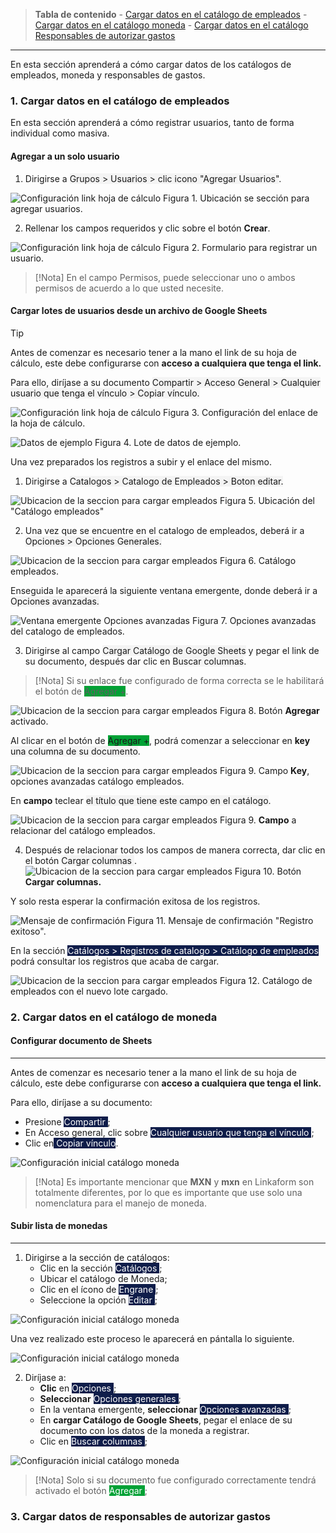 
> **Tabla de contenido**
    - [Cargar datos en el catálogo de empleados](https://www.linkaform.com/funcionalidades#1)
    - [Cargar datos en el catálogo moneda](https://www.linkaform.com/funcionalidades#1)
    - [Cargar datos en el catálogo Responsables de autorizar gastos](https://www.linkaform.com/funcionalidades#1)
---

En esta sección aprenderá a cómo cargar datos de los catálogos de empleados, moneda y responsables de  gastos.
### 1. Cargar datos en el catálogo de empleados

En esta sección aprenderá a cómo registrar usuarios, tanto de forma individual como masiva.
#### Agregar a un solo usuario

1. Dirigirse a <span style="background: #F4F4F4F4"> Grupos > Usuarios > clic icono "Agregar Usuarios"</span>.

![Configuración link hoja de cálculo](/imgs/Modulos/Viaticos/catalogos/empleados/001-catalogo-empleados.png)
Figura 1. Ubicación se sección para agregar usuarios.

2. Rellenar los campos requeridos y clic sobre el botón **Crear**.

![Configuración link hoja de cálculo](/imgs/Modulos/Viaticos/catalogos/empleados/002-catalogo-empleados.png)
Figura 2. Formulario para registrar un usuario.

>[!Nota]
>En el campo Permisos, puede seleccionar uno o ambos permisos de acuerdo a lo que usted necesite.
#### Cargar lotes de usuarios desde un archivo de Google Sheets

>[!Tip]
>Antes de comenzar es necesario tener a la mano el link de su hoja de cálculo, este debe configurarse con **acceso a cualquiera que tenga el link.**
>
>Para ello, diríjase a su documento <span style="background: #F4F4F4F4"> Compartir > Acceso General > Cualquier  usuario que tenga el vínculo > Copiar vínculo. </span>

![Configuración link hoja de cálculo](/imgs/Modulos/Viaticos/catalogos/empleados/0-catalogo-empleados.png)
 Figura 3. Configuración del enlace de la hoja de cálculo.
 
![Datos de ejemplo](/imgs/Modulos/Viaticos/catalogos/empleados/0-1-catalogo-empleados.png)
 Figura 4. Lote de datos de ejemplo.

Una vez preparados los registros a subir y el enlace del mismo.

1. Dirigirse a <span style="background: #F4F4F4F4">Catalogos > Catalogo de Empleados > Boton editar.</span>


![Ubicacion de la seccion para cargar  empleados](/imgs/Modulos/Viaticos/catalogos/empleados/1-catalogo-empleados.png)
Figura 5. Ubicación del "Catálogo empleados"

2. Una vez que se encuentre en el catalogo de empleados, deberá ir a <span style="background: #F4F4F4F4"> Opciones > Opciones Generales.</span>

![Ubicacion de la seccion para cargar  empleados](/imgs/Modulos/Viaticos/catalogos/empleados/2-catalogo-empleados.png)
Figura 6. Catálogo empleados.

Enseguida le aparecerá la siguiente ventana emergente, donde deberá ir a <span style="background: #F4F4F4F4">Opciones avanzadas.</span>

![Ventana emergente Opciones avanzadas](/imgs/Modulos/Viaticos/catalogos/empleados/3-catalogo-empleados.png)
Figura 7. Opciones avanzadas del catalogo de empleados.

3. Dirigirse al campo <span style="background: #F4F4F4F4">Cargar Catálogo de Google Sheets</span> y pegar el link de su documento, después dar clic en <span style="background: #F4F4F4F4">Buscar columnas</span>.

>[!Nota]
>Si su enlace fue configurado de forma correcta se le habilitará el botón de <span style="background: #00a135">Agregar +</span>.


![Ubicacion de la seccion para cargar  empleados](/imgs/Modulos/Viaticos/catalogos/empleados/4-catalogo-empleados.png)
Figura 8. Botón **Agregar** activado.


Al clicar en el botón de <span style="background: #00a135">Agregar +</span>, podrá comenzar a seleccionar en **key** <span style="background: #F4F4F4F4">una columna de su documento</span>.

![Ubicacion de la seccion para cargar  empleados](/imgs/Modulos/Viaticos/catalogos/empleados/4-1-catalogo-empleados.png)
Figura 9. Campo **Key**, opciones avanzadas catálogo empleados.

 En **campo** teclear <span style="background: #F4F4F4F4">el título que tiene este campo en el catálogo</span>.

![Ubicacion de la seccion para cargar  empleados](/imgs/Modulos/Viaticos/catalogos/empleados/4-2-catalogo-empleados.png)
Figura 9. **Campo** a relacionar del catálogo empleados.

4. Después de relacionar todos los campos de manera correcta, dar clic en el botón <span style="background: #F4F4F4F4"> Cargar columnas </span>.
![Ubicacion de la seccion para cargar  empleados](/imgs/Modulos/Viaticos/catalogos/empleados/5-catalogo-empleados.png)
Figura 10. Botón **Cargar columnas.**

Y solo resta esperar la confirmación exitosa de los registros.

![Mensaje de confirmación](/imgs/Modulos/Viaticos/catalogos/empleados/6-catalogo-empleados.png)
Figura 11. Mensaje de confirmación "Registro exitoso".

En la sección <span style="background: #0f1d4a; color: #FFFFFF"> Catálogos > Registros de catalogo > Catálogo de empleados</span> podrá consultar los registros que acaba de cargar.

![Ubicacion de la seccion para cargar  empleados](/imgs/Modulos/Viaticos/catalogos/empleados/7-catalogo-empleados.png)
Figura 12. Catálogo de empleados con el nuevo lote cargado.

### 2. Cargar datos en el catálogo de moneda

#### Configurar documento de Sheets
---
Antes de comenzar es necesario tener a la mano el link de su hoja de cálculo, este debe configurarse con **acceso a cualquiera que tenga el link.**

Para ello, diríjase a su documento:
* Presione <span style="background: #0f1d4a; color: #FFFFFF"> Compartir </span>;
* En Acceso general, clic sobre <span style="background: #0f1d4a; color: #FFFFFF"> Cualquier  usuario que tenga el vínculo </span>;
* Clic en<span style="background: #0f1d4a; color: #FFFFFF"> Copiar vínculo</span>.

![Configuración inicial catálogo moneda](/imgs/Modulos/Viaticos/catalogos/moneda/1-moneda.png)

>[!Nota]
>Es importante mencionar que **MXN** y **mxn** en Linkaform son totalmente diferentes, por lo que es importante que use solo una nomenclatura para el manejo de moneda.

#### Subir lista de monedas
---
1. Dirigirse a la sección de catálogos:
	* Clic en la sección <span style="background: #0f1d4a; color: #FFFFFF"> Catálogos </span>;
	* Ubicar el catálogo de Moneda;
	* Clic en el ícono de <span style="background: #0f1d4a; color: #FFFFFF"> Engrane </span>;
	* Seleccione la opción <span style="background: #0f1d4a; color: #FFFFFF"> Editar </span>;

![Configuración inicial catálogo moneda](/imgs/Modulos/Viaticos/catalogos/moneda/2-moneda.png)

Una vez realizado este proceso le aparecerá en pántalla lo siguiente.

![Configuración inicial catálogo moneda](/imgs/Modulos/Viaticos/catalogos/moneda/3-moneda.png)

2. Diríjase a:
	* **Clic** en <span style="background: #0f1d4a; color: #FFFFFF"> Opciones </span>;
	* **Seleccionar** <span style="background: #0f1d4a; color: #FFFFFF"> Opciones generales </span>;
	* En la ventana emergente, **seleccionar** <span style="background: #0f1d4a; color: #FFFFFF"> Opciones avanzadas </span>;
	* En **cargar Catálogo de Google Sheets**, pegar el enlace de su documento con los datos de la moneda a registrar.
	* Clic en <span style="background: #0f1d4a; color: #FFFFFF"> Buscar columnas </span>;

![Configuración inicial catálogo moneda](/img/viaticos/catalogos/moneda/3-moneda.png)

>[!Nota]
>Solo si su documento fue configurado correctamente tendrá activado el botón <span style="background: #00a135; color: #FFFFFF"> Agregar </span>;




### 3. Cargar datos de responsables de autorizar gastos